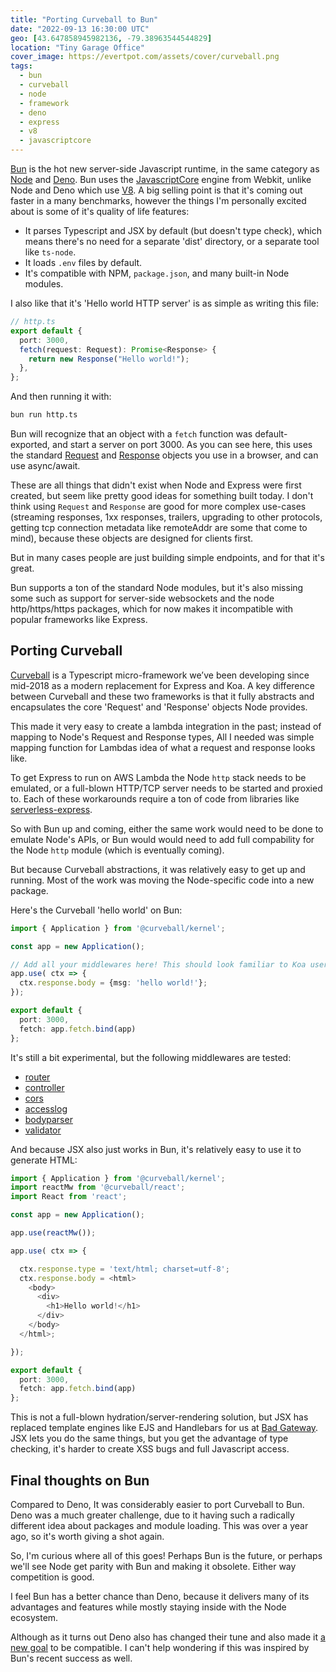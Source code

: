 ```yaml
---
title: "Porting Curveball to Bun"
date: "2022-09-13 16:30:00 UTC"
geo: [43.647858945982136, -79.38963544544829]
location: "Tiny Garage Office"
cover_image: https://evertpot.com/assets/cover/curveball.png
tags:
  - bun
  - curveball
  - node
  - framework
  - deno
  - express
  - v8
  - javascriptcore
---
```


[Bun][1] is the hot new server-side Javascript runtime, in the same category
as [Node][2] and [Deno][3]. Bun uses the [JavascriptCore][4] engine from
Webkit, unlike Node and Deno which use [V8][5]. A big selling point is that
it's coming out faster in a many benchmarks, however the things I'm personally
excited about is some of it's quality of life features:

* It parses Typescript and JSX by default (but doesn't type check), which
  means there's no need for a separate 'dist' directory, or a separate tool
  like `ts-node`.
* It loads `.env` files by default.
* It's compatible with NPM, `package.json`, and many built-in Node modules.

I also like that it's 'Hello world HTTP server' is as simple as writing this
file:

```typescript
// http.ts
export default {
  port: 3000,
  fetch(request: Request): Promise<Response> {
    return new Response("Hello world!");
  },
};
```

And then running it with:

```sh
bun run http.ts
```

Bun will recognize that an object with a `fetch` function was default-exported,
and start a server on port 3000. As you can see here, this uses the standard
[Request][6] and [Response][7] objects you use in a browser, and can use
async/await.

These are all things that didn't exist when Node and Express were first
created, but seem like pretty good ideas for something built today. I don't think
using `Request` and `Response` are good for more complex use-cases (streaming
responses, 1xx responses, trailers, upgrading to other protocols, getting tcp
connection metadata like remoteAddr are some that come to mind),
because these objects are designed for clients first.

But in many cases people are just building simple endpoints, and for that it's
great.

Bun supports a ton of the standard Node modules, but it's also missing some
such as support for server-side websockets and the node http/https/https
packages, which for now makes it incompatible with popular frameworks like
Express.

Porting Curveball
-----------------

[Curveball][10] is a Typescript micro-framework we’ve been developing since
mid-2018 as a modern replacement for Express and Koa. A key difference between
Curveball and these two frameworks is that it fully abstracts and encapsulates
the core 'Request' and 'Response' objects Node provides.

This made it very easy to create a lambda integration in the past; instead of
mapping to Node's Request and Response types, All I needed was simple mapping
function for Lambdas idea of what a request and response looks like.

To get Express to run on AWS Lambda the Node `http` stack needs to be emulated, or
a full-blown HTTP/TCP server needs to be started and proxied to. Each of these
workarounds require a ton of code from libraries like [serverless-express][8].

So with Bun up and coming, either the same work would need to be done to emulate
Node's APIs, or Bun would would need to add full compability for the Node `http`
module (which is eventually coming).

But because Curveball abstractions, it was relatively easy to get up and running.
Most of the work was moving the Node-specific code into a new package.

Here's the Curveball 'hello world' on Bun:

```typescript
import { Application } from '@curveball/kernel';

const app = new Application();

// Add all your middlewares here! This should look familiar to Koa users.
app.use( ctx => {
  ctx.response.body = {msg: 'hello world!'}; 
});

export default {
  port: 3000,
  fetch: app.fetch.bind(app)
};
```

It's still a bit experimental, but the following middlewares are tested:

* [router](https://github.com/curveball/router)
* [controller](https://github.com/curveball/controller)
* [cors](https://github.com/curveball/cors)
* [accesslog](https://github.com/curveball/accesslog)
* [bodyparser](https://github.com/curveball/bodyparser)
* [validator](https://github.com/curveball/validator)

And because JSX also just works in Bun, it's relatively easy to use it to
generate HTML:

```typescript
import { Application } from '@curveball/kernel';
import reactMw from '@curveball/react';
import React from 'react';

const app = new Application();

app.use(reactMw());

app.use( ctx => {

  ctx.response.type = 'text/html; charset=utf-8';
  ctx.response.body = <html>
    <body>
      <div>
        <h1>Hello world!</h1>
      </div>
    </body>
  </html>;

});

export default {
  port: 3000,
  fetch: app.fetch.bind(app)
};
```

This is not a full-blown hydration/server-rendering solution, but JSX has
replaced template engines like EJS and Handlebars for us at
[Bad Gateway][11]. JSX lets you do the same things, but you get the advantage
of type checking, it's harder to create XSS bugs and full Javascript access.

Final thoughts on Bun
---------------------

Compared to Deno, It was considerably easier to port Curveball to Bun.
Deno was a much greater challenge, due to it having such a radically
different idea about packages and module loading. This was over a year
ago, so it's worth giving a shot again.

So, I'm curious where all of this goes! Perhaps Bun is the future, or
perhaps we'll see Node get parity with Bun and making it obsolete. Either
way competition is good.

I feel Bun has a better chance than Deno, because it delivers many of
its advantages and features while mostly staying inside with the Node
ecosystem.

Although as it turns out Deno also has changed their tune and also made
it [a new goal][9] to be compatible. I can't help wondering if this was
inspired by Bun's recent success as well.

[1]: https://bun.sh/
[2]: https://nodejs.org/
[3]: https://deno.land/
[4]: https://github.com/WebKit/WebKit/tree/main/Source/JavaScriptCore
[5]: https://v8.dev/
[6]: https://developer.mozilla.org/en-US/docs/Web/API/Request
[7]: https://developer.mozilla.org/en-US/docs/Web/API/Response
[8]: https://curveballjs.org/ 
[7]: https://github.com/curveball/aws-lambda
[8]: https://github.com/vendia/serverless-express
[9]: https://deno.com/blog/changes
[10]: https://curveballjs.org/
[11]: https://badgateway.net/

